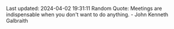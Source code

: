 Last updated: 2024-04-02 19:31:11
Random Quote: Meetings are indispensable when you don't want to do anything. - John Kenneth Galbraith
